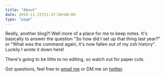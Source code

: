 ```yaml
---
title: "About"
date: 2019-11-15T21:37:58+00:00
type: "page"
---
```


Really, another blog?! Well more of a place for me to keep notes. It's basically to answer the question "So how did I set up that thing last year?" or "What was the command again, it's now fallen out of my zsh history". Luckily I wrote it down here!

There's going to be little to no editing, so watch out for paper cuts.

Got questions, feel free to [email me](mailto:ramblings@henryjenkins.name) or DM me on [twitter](https://twitter.com/steakunderscore).
